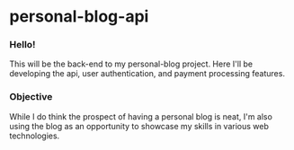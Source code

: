 # personal-blog-api

### Hello!

This will be the back-end to my personal-blog project. Here I'll be developing the api, user authentication, and payment processing features.

### Objective

While I do think the prospect of having a personal blog is neat, I'm also using the blog as an opportunity to showcase my skills in various web technologies.

